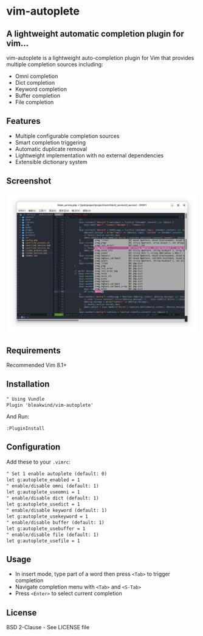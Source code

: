 # vim-autoplete

## A lightweight automatic completion plugin for vim...
vim-autoplete is a lightweight auto-completion plugin for Vim that provides multiple completion sources including:
- Omni completion
- Dict completion
- Keyword completion
- Buffer completion
- File completion

## Features
- Multiple configurable completion sources
- Smart completion triggering
- Automatic duplicate removal
- Lightweight implementation with no external dependencies
- Extensible dictionary system

## Screenshot
![Autoplete Screenshot](https://github.com/bleakwind/vim-autoplete/blob/main/vim-autoplete.png)

## Requirements
Recommended Vim 8.1+

## Installation
```vim
" Using Vundle
Plugin 'bleakwind/vim-autoplete'
```

And Run:
```vim
:PluginInstall
```

## Configuration
Add these to your `.vimrc`:
```vim
" Set 1 enable autoplete (default: 0)
let g:autoplete_enabled = 1
" enable/disable omni (default: 1)
let g:autoplete_useomni = 1
" enable/disable dict (default: 1)
let g:autoplete_usedict = 1
" enable/disable keyword (default: 1)
let g:autoplete_usekeyword = 1
" enable/disable buffer (default: 1)
let g:autoplete_usebuffer = 1
" enable/disable file (default: 1)
let g:autoplete_usefile = 1
```

## Usage
- In insert mode, type part of a word then press `<Tab>` to trigger completion
- Navigate completion menu with `<Tab>` and `<S-Tab>`
- Press `<Enter>` to select current completion

## License
BSD 2-Clause - See LICENSE file
